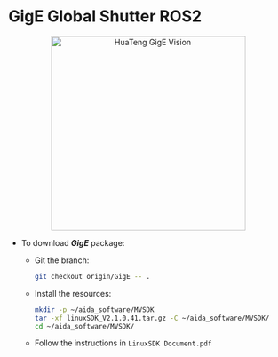 # GigE Global Shutter ROS2
<p align="center">
  <img src="https://nwzimg.wezhan.cn/contents/sitefiles2059/10298674/images/45192897.jpg" width="350" title="HuaTeng GigE Vision">
</p>

* To download ***GigE*** package: 
  * Git the branch:
    ```sh
    git checkout origin/GigE -- .
    ```

  * Install the resources:
    ```sh
    mkdir -p ~/aida_software/MVSDK
    tar -xf linuxSDK_V2.1.0.41.tar.gz -C ~/aida_software/MVSDK/
    cd ~/aida_software/MVSDK/
    ```
  * Follow the instructions in `LinuxSDK Document.pdf`